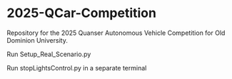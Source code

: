 # 2025-QCar-Competition
Repository for the 2025 Quanser Autonomous Vehicle Competition for Old Dominion University.

Run Setup_Real_Scenario.py

Run stopLightsControl.py in a separate terminal
